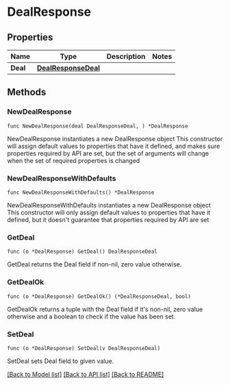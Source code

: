# DealResponse

## Properties

Name | Type | Description | Notes
------------ | ------------- | ------------- | -------------
**Deal** | [**DealResponseDeal**](dealResponse_deal.md) |  | 

## Methods

### NewDealResponse

`func NewDealResponse(deal DealResponseDeal, ) *DealResponse`

NewDealResponse instantiates a new DealResponse object
This constructor will assign default values to properties that have it defined,
and makes sure properties required by API are set, but the set of arguments
will change when the set of required properties is changed

### NewDealResponseWithDefaults

`func NewDealResponseWithDefaults() *DealResponse`

NewDealResponseWithDefaults instantiates a new DealResponse object
This constructor will only assign default values to properties that have it defined,
but it doesn't guarantee that properties required by API are set

### GetDeal

`func (o *DealResponse) GetDeal() DealResponseDeal`

GetDeal returns the Deal field if non-nil, zero value otherwise.

### GetDealOk

`func (o *DealResponse) GetDealOk() (*DealResponseDeal, bool)`

GetDealOk returns a tuple with the Deal field if it's non-nil, zero value otherwise
and a boolean to check if the value has been set.

### SetDeal

`func (o *DealResponse) SetDeal(v DealResponseDeal)`

SetDeal sets Deal field to given value.



[[Back to Model list]](../README.md#documentation-for-models) [[Back to API list]](../README.md#documentation-for-api-endpoints) [[Back to README]](../README.md)


